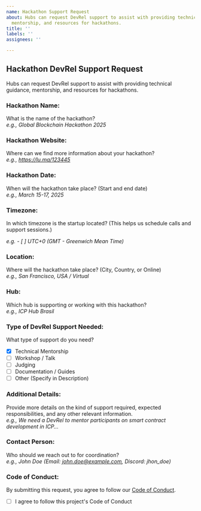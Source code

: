 ```yaml
---
name: Hackathon Support Request
about: Hubs can request DevRel support to assist with providing technical guidance,
  mentorship, and resources for hackathons.
title: ''
labels: ''
assignees: ''

---
```


## Hackathon DevRel Support Request

Hubs can request DevRel support to assist with providing technical guidance, mentorship, and resources for hackathons.

### Hackathon Name:  
What is the name of the hackathon?  
*e.g., Global Blockchain Hackathon 2025*

### Hackathon Website:  
Where can we find more information about your hackathon?  
*e.g., https://lu.ma/123445*

### Hackathon Date:  
When will the hackathon take place? (Start and end date)  
*e.g., March 15-17, 2025*

### Timezone:  
In which timezone is the startup located? (This helps us schedule calls and support sessions.)  

*e.g. - [ ] UTC+0 (GMT - Greenwich Mean Time)*

### Location:  
Where will the hackathon take place? (City, Country, or Online)  
*e.g., San Francisco, USA / Virtual*

### Hub:  
Which hub is supporting or working with this hackathon?  
*e.g., ICP Hub Brasil*

### Type of DevRel Support Needed:  
What type of support do you need?  

- [x] Technical Mentorship
- [ ] Workshop / Talk
- [ ] Judging
- [ ] Documentation / Guides
- [ ] Other (Specify in Description)

### Additional Details:  
Provide more details on the kind of support required, expected responsibilities, and any other relevant information.  
*e.g., We need a DevRel to mentor participants on smart contract development in ICP...*

### Contact Person:  
Who should we reach out to for coordination?  
*e.g., John Doe (Email: john.doe@example.com, Discord: jhon_doe)*

### Code of Conduct:  
By submitting this request, you agree to follow our [Code of Conduct](https://example.com).  

- [ ] I agree to follow this project's Code of Conduct
